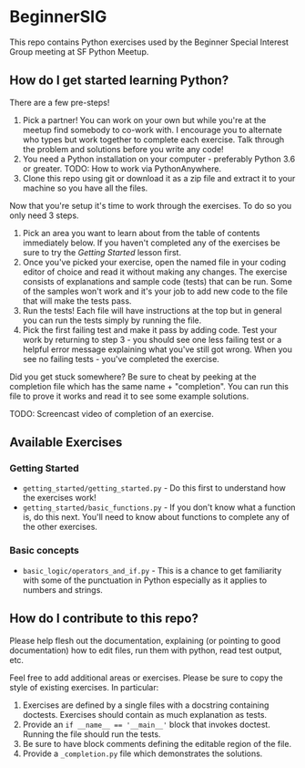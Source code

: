 # BeginnerSIG

This repo contains Python exercises used by the Beginner Special Interest Group meeting at SF Python Meetup.

## How do I get started learning Python?

There are a few pre-steps!

1. Pick a partner! You can work on your own but while you're at the meetup find somebody to co-work with. I encourage you
   to alternate who types but work together to complete each exercise. Talk through the problem and solutions before you write any code!
2. You need a Python installation on your computer - preferably Python 3.6 or greater. TODO: How to work via PythonAnywhere.
3. Clone this repo using git or download it as a zip file and extract it to your machine so you have all the files.

Now that you're setup it's time to work through the exercises. To do so you only need 3 steps.

1. Pick an area you want to learn about from the table of contents immediately below. If you
   haven't completed any of the exercises be sure to try the *Getting Started* lesson first.
2. Once you've picked your exercise, open the named file in your coding editor of choice and read
   it without making any changes. The exercise consists of explanations and sample code (tests)
   that can be run. Some of the samples won't work and it's your job to add new code to the
   file that will make the tests pass.
3. Run the tests! Each file will have instructions at the top but in general you can run the tests
   simply by running the file.
4. Pick the first failing test and make it pass by adding code. Test your work by returning to step
   3 - you should see one less failing test or a helpful error message explaining what you've still
   got wrong. When you see no failing tests - you've completed the exercise.

Did you get stuck somewhere? Be sure to cheat by peeking at the completion file which has the same
name + "completion". You can run this file to prove it works and read it to see some example solutions.

TODO: Screencast video of completion of an exercise.

## Available Exercises

### Getting Started

* `getting_started/getting_started.py` - Do this first to understand how the exercises work!
* `getting_started/basic_functions.py` - If you don't know what a function is, do this next. You'll
  need to know about functions to complete any of the other exercises.

### Basic concepts

* `basic_logic/operators_and_if.py` - This is a chance to get familiarity with some of the punctuation in Python especially as it applies to numbers and strings.

## How do I contribute to this repo?

Please help flesh out the documentation, explaining (or pointing to good documentation) how to edit
files, run them with python, read test output, etc.

Feel free to add additional areas or exercises. Please be sure to copy the style of existing exercises. In particular:

1. Exercises are defined by a single files with a docstring containing doctests. Exercises should contain as much explanation as tests.
2. Provide an `if __name__ == '__main__'` block that invokes doctest. Running the file should run the tests.
3. Be sure to have block comments defining the editable region of the file.
4. Provide a `_completion.py` file which demonstrates the solutions.

